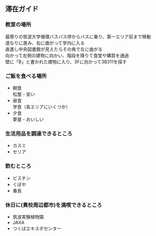 ## 滞在ガイド

### 教室の場所
最寄りの筑波大学循環バスバス停からバスに乗り、第一エリア前まで移動  
道なりに進み、右に曲がって学内に入る  
直進し中央図書館が見えたらその角で左に曲がる  
向かって左側の建物に向かい、階段を降りて食堂や購買を通過  
壁に「B」と書かれた建物に入り、3Fに向かって3B311を探す  

### ご飯を食べる場所
- 朝食  
  松屋 - 安い
- 昼食  
  学食（各エリアにいくつか）
- 夕食  
  夢屋 - おいしい

### 生活用品を調達できるところ
 - カスミ
 - セリア

### 飲むところ

- ビスチン
- くぼや
- 番長

### 休日に(貴校周辺都市)を満喫できるところ

- 筑波実験植物園
- JAXA
- つくばエキスポセンター
